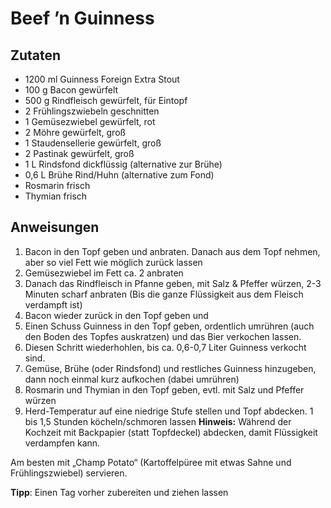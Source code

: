 # Beef ’n Guinness

## Zutaten

- 1200 ml Guinness Foreign Extra Stout
- 100 g Bacon gewürfelt
- 500 g Rindfleisch gewürfelt, für Eintopf
- 2 Frühlingszwiebeln geschnitten
- 1 Gemüsezwiebel gewürfelt, rot
- 2 Möhre gewürfelt, groß
- 1 Staudensellerie gewürfelt, groß
- 2 Pastinak gewürfelt, groß
- 1 L Rindsfond dickflüssig (alternative zur Brühe)
- 0,6 L Brühe Rind/Huhn (alternative zum Fond)
- Rosmarin frisch
- Thymian frisch

## Anweisungen

1. Bacon in den Topf geben und anbraten. Danach aus dem Topf nehmen, aber so viel Fett wie möglich zurück lassen
2. Gemüsezwiebel im Fett ca. 2 anbraten
3. Danach das Rindfleisch in Pfanne geben, mit Salz & Pfeffer würzen, 2-3 Minuten scharf anbraten (Bis die ganze Flüssigkeit aus dem Fleisch verdampft ist)
4. Bacon wieder zurück in den Topf geben und
5. Einen Schuss Guinness in den Topf geben, ordentlich umrühren (auch den Boden des Topfes auskratzen) und das Bier verkochen lassen.
6. Diesen Schritt wiederhohlen, bis ca. 0,6-0,7 Liter Guinness  verkocht sind.
7. Gemüse, Brühe (oder Rindsfond) und restliches Guinness hinzugeben, dann noch einmal kurz aufkochen (dabei umrühren)
8. Rosmarin und Thymian in den Topf geben, evtl. mit Salz und Pfeffer würzen
9. Herd-Temperatur auf eine niedrige Stufe stellen und Topf abdecken. 1 bis 1,5 Stunden köcheln/schmoren lassen
    **Hinweis:** Während der Kochzeit mit Backpapier (statt Topfdeckel) abdecken, damit Flüssigkeit verdampfen kann.

Am besten mit „Champ Potato“ (Kartoffelpüree mit etwas Sahne und Frühlingszwiebel) servieren.

**Tipp**: Einen Tag vorher zubereiten und ziehen lassen